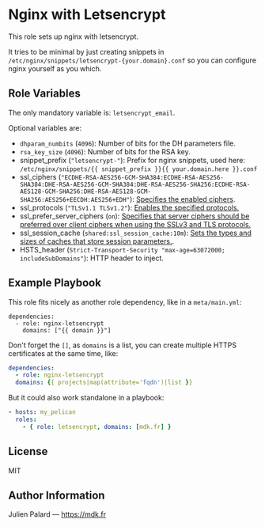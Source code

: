 Nginx with Letsencrypt
======================

This role sets up nginx with letsencrypt.

It tries to be minimal by just creating snippets in
`/etc/nginx/snippets/letsencrypt-{your.domain}.conf` so you can
configure nginx yourself as you which.


Role Variables
--------------

The only mandatory variable is: `letsencrypt_email`.

Optional variables are:

- `dhparam_numbits` (`4096`): Number of bits for the DH parameters file.
- `rsa_key_size` (`4096`): Number of bits for the RSA key.
- snippet_prefix (`"letsencrypt-"`): Prefix for nginx snippets, used here: `/etc/nginx/snippets/{{ snippet_prefix }}{{ your.domain.here }}.conf`
- ssl_ciphers (`"ECDHE-RSA-AES256-GCM-SHA384:ECDHE-RSA-AES256-SHA384:DHE-RSA-AES256-GCM-SHA384:DHE-RSA-AES256-SHA256:ECDHE-RSA-AES128-GCM-SHA256:DHE-RSA-AES128-GCM-SHA256:AES256+EECDH:AES256+EDH"`): [Specifies the enabled ciphers](http://nginx.org/en/docs/http/ngx_http_ssl_module.html#ssl_ciphers).
- ssl_protocols (`"TLSv1.1 TLSv1.2"`): [Enables the specified protocols.](http://nginx.org/en/docs/http/ngx_http_ssl_module.html#ssl_protocols)
- ssl_prefer_server_ciphers (`on`): [Specifies that server ciphers should be preferred over client ciphers when using the SSLv3 and TLS protocols.](http://nginx.org/en/docs/http/ngx_http_ssl_module.html#ssl_prefer_server_ciphers)
- ssl_session_cache (`shared:ssl_session_cache:10m`): [Sets the types and sizes of caches that store session parameters.](http://nginx.org/en/docs/http/ngx_http_ssl_module.html#ssl_session_cache).
- HSTS_header (`Strict-Transport-Security "max-age=63072000; includeSubDomains"`): HTTP header to inject.


Example Playbook
----------------

This role fits nicely as another role dependency, like in a `meta/main.yml`:

```
dependencies:
  - role: nginx-letsencrypt
    domains: ["{{ domain }}"]
```

Don't forget the `[]`, as `domains` is a list, you can create multiple HTTPS certificates at the same time, like:

```yaml
dependencies:
  - role: nginx-letsencrypt
  domains: {{ projects|map(attribute='fqdn')|list }}
```

But it could also work standalone in a playbook:

```yaml
- hosts: my_pelican
  roles:
    - { role: letsencrypt, domains: [mdk.fr] }
```


License
-------

MIT


Author Information
------------------

Julien Palard — https://mdk.fr
